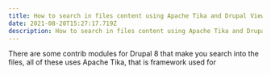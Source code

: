 ```yaml
---
title: How to search in files content using Apache Tika and Drupal Views
date: 2021-08-20T15:27:17.719Z
description: How to search in files content using Apache Tika and Drupal Views
---
```

There are some contrib modules for Drupal 8 that make you search into the files, all of these uses Apache Tika, that is framework used for
